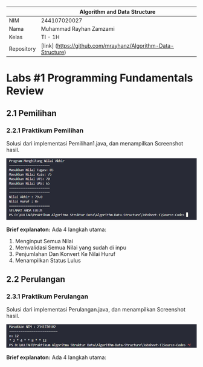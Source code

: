|  | Algorithm and Data Structure |
|--|--|
| NIM |  244107020027 |
| Nama |  Muhammad Rayhan Zamzami |
| Kelas | TI - 1H |
| Repository | [link] (https://github.com/mrayhanz/Algorithm-Data-Structure) |

# Labs #1 Programming Fundamentals Review

## 2.1 Pemilihan

### 2.2.1 Praktikum Pemilihan

Solusi dari implementasi Pemilihan1.java, dan menampilkan Screenshot hasil.

![Screenshot](img/Pemilihan.png)

**Brief explanaton:** Ada 4 langkah utama:
1. Menginput Semua Nilai
2. Memvalidasi Semua Nilai yang sudah di inpu
3. Penjumlahan Dan Konvert Ke Nilai Huruf
4. Menampilkan Status Lulus

## 2.2 Perulangan

### 2.3.1 Praktikum Perulangan

Solusi dari implementasi Perulangan.java, dan menampilkan Screenshot hasil.

![Screenshot](img/Perulangan.png)

**Brief explanaton:** Ada 4 langkah utama:
